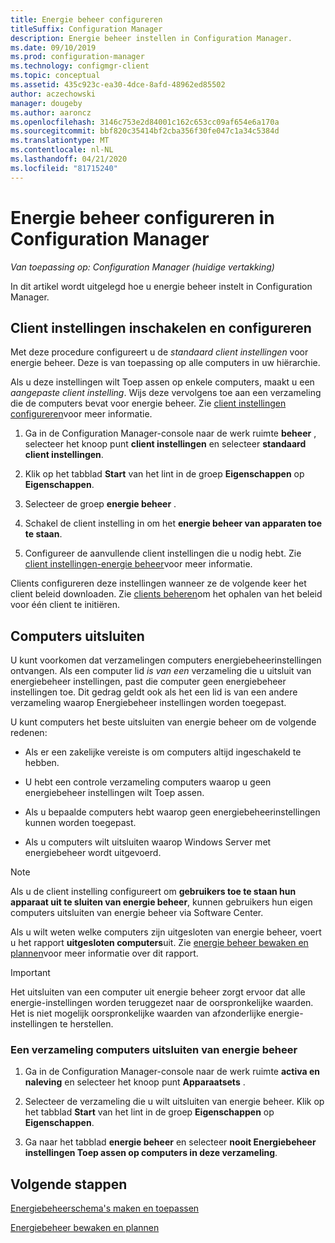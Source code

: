 ```yaml
---
title: Energie beheer configureren
titleSuffix: Configuration Manager
description: Energie beheer instellen in Configuration Manager.
ms.date: 09/10/2019
ms.prod: configuration-manager
ms.technology: configmgr-client
ms.topic: conceptual
ms.assetid: 435c923c-ea30-4dce-8afd-48962ed85502
author: aczechowski
manager: dougeby
ms.author: aaroncz
ms.openlocfilehash: 3146c753e2d84001c162c653cc09af654e6a170a
ms.sourcegitcommit: bbf820c35414bf2cba356f30fe047c1a34c5384d
ms.translationtype: MT
ms.contentlocale: nl-NL
ms.lasthandoff: 04/21/2020
ms.locfileid: "81715240"
---
```

# <a name="configure-power-management-in-configuration-manager"></a>Energie beheer configureren in Configuration Manager

*Van toepassing op: Configuration Manager (huidige vertakking)*

In dit artikel wordt uitgelegd hoe u energie beheer instelt in Configuration Manager.

## <a name="enable-and-configure-client-settings"></a>Client instellingen inschakelen en configureren

Met deze procedure configureert u de *standaard client instellingen* voor energie beheer. Deze is van toepassing op alle computers in uw hiërarchie.

Als u deze instellingen wilt Toep assen op enkele computers, maakt u een *aangepaste client instelling*. Wijs deze vervolgens toe aan een verzameling die de computers bevat voor energie beheer. Zie [client instellingen configureren](../../deploy/configure-client-settings.md)voor meer informatie.  

1. Ga in de Configuration Manager-console naar de werk ruimte **beheer** , selecteer het knoop punt **client instellingen** en selecteer **standaard client instellingen**.

1. Klik op het tabblad **Start** van het lint in de groep **Eigenschappen** op **Eigenschappen**.  

1. Selecteer de groep **energie beheer** .  

1. Schakel de client instelling in om het **energie beheer van apparaten toe te staan**.

1. Configureer de aanvullende client instellingen die u nodig hebt. Zie [client instellingen-energie beheer](../../deploy/about-client-settings.md#power-management)voor meer informatie.  

Clients configureren deze instellingen wanneer ze de volgende keer het client beleid downloaden. Zie [clients beheren](../manage-clients.md#BKMK_PolicyRetrieval)om het ophalen van het beleid voor één client te initiëren.  

## <a name="exclude-computers"></a>Computers uitsluiten

U kunt voorkomen dat verzamelingen computers energiebeheerinstellingen ontvangen. Als een computer lid *is van een* verzameling die u uitsluit van energiebeheer instellingen, past die computer geen energiebeheer instellingen toe. Dit gedrag geldt ook als het een lid is van een andere verzameling waarop Energiebeheer instellingen worden toegepast.  

U kunt computers het beste uitsluiten van energie beheer om de volgende redenen:  

- Als er een zakelijke vereiste is om computers altijd ingeschakeld te hebben.  

- U hebt een controle verzameling computers waarop u geen energiebeheer instellingen wilt Toep assen.  

- Als u bepaalde computers hebt waarop geen energiebeheerinstellingen kunnen worden toegepast.  

- Als u computers wilt uitsluiten waarop Windows Server met energiebeheer wordt uitgevoerd.  

> [!NOTE]  
> Als u de client instelling configureert om **gebruikers toe te staan hun apparaat uit te sluiten van energie beheer**, kunnen gebruikers hun eigen computers uitsluiten van energie beheer via Software Center.  

Als u wilt weten welke computers zijn uitgesloten van energie beheer, voert u het rapport **uitgesloten computers**uit. Zie [energie beheer bewaken en plannen](monitor-and-plan-for-power-management.md#BKMK_Excluded)voor meer informatie over dit rapport.  

> [!IMPORTANT]  
> Het uitsluiten van een computer uit energie beheer zorgt ervoor dat alle energie-instellingen worden teruggezet naar de oorspronkelijke waarden. Het is niet mogelijk oorspronkelijke waarden van afzonderlijke energie-instellingen te herstellen.  

### <a name="how-to-exclude-a-collection-of-computers-from-power-management"></a>Een verzameling computers uitsluiten van energie beheer  

1. Ga in de Configuration Manager-console naar de werk ruimte **activa en naleving** en selecteer het knoop punt **Apparaatsets** .  

1. Selecteer de verzameling die u wilt uitsluiten van energie beheer. Klik op het tabblad **Start** van het lint in de groep **Eigenschappen** op **Eigenschappen**.  

1. Ga naar het tabblad **energie beheer** en selecteer **nooit Energiebeheer instellingen Toep assen op computers in deze verzameling**.  

## <a name="next-steps"></a>Volgende stappen

[Energiebeheerschema's maken en toepassen](create-and-apply-power-plans.md)

[Energiebeheer bewaken en plannen](monitor-and-plan-for-power-management.md)
